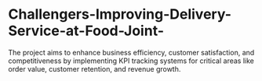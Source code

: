 # Challengers-Improving-Delivery-Service-at-Food-Joint-
The project aims to enhance business efficiency, customer satisfaction, and competitiveness by implementing KPI tracking systems for critical areas like order value, customer retention, and revenue growth.

